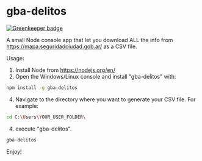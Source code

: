 # gba-delitos

[![Greenkeeper badge](https://badges.greenkeeper.io/jhm-ciberman/gba-delitos.svg)](https://greenkeeper.io/)

A small Node console app that let you download ALL the info from https://mapa.seguridadciudad.gob.ar/ as a CSV file.


Usage:

1. Install Node from https://nodejs.org/en/
2.  Open the Windows/Linux console and install "gba-delitos" with:
```bash
npm install -g gba-delitos
```
4. Navigate to the directory where you want to generate your CSV file. For example:
```bash
cd C:\Users\YOUR_USER_FOLDER\
```
4. execute "gba-delitos". 
```bash
gba-delitos
```

Enjoy!

